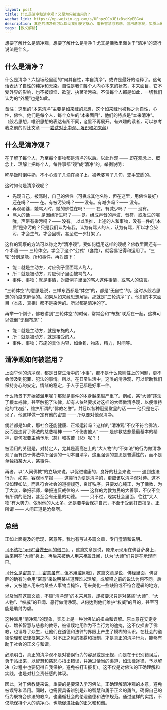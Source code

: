 ```yaml
---
layout: post
title: 什么是清净和清净观？又是为何被滥用的？
wechat_link: https://mp.weixin.qq.com/s/UFnpzOCoJEixDsdKyEBGxA
description: 真正的清净观可以帮助我们安定身心、增长智慧与慈悲。滥用清净观，实质上是一种对佛法的扭曲和误解。不仅损害了佛教，也误导了众生，模糊了对法律和道德的界限。以智慧和慈悲的心态，纠正佛教不正之风，更符合真正的清净观。
tags: [教义解析]
---
```


想要了解什么是清净观，想要了解什么是清净？尤其是佛教里面关于“清净”的流行说法是什么。

## 什么是清净？

什么是清净？六祖坛经里面的“何其自性，本自清净”，或许是最好的诠释了。这句话表达了自性的纯净和无染。自性是我们每个人内心本来的状态，本来面目，它不受外界的影响，也不被烦恼、欲望、执著所污染。不仅每个人都是如此，一切我们认为的“外境”也是如此。

备注：这里的“本来清净”主要是如来藏的思想，这个如来藏也被称之为自性，心性，佛性。他们是每个人，每个众生的“本来面目”，他们的特点是“本来清净”。（般若思想，唯识思想的表达有所不同，这里不再展开。有兴趣的读者，可以参考我之前的对比文章 ——[尝试对比中观、唯识和如来藏](https://mp.weixin.qq.com/s/n1RfPHv65iJtp1WmARvSNQ)）

## 什么是清净观？

在了解了每个人，乃至每个事物都是清净的以后。以此作观 —— 即在观念上、概念上、理解上把每个人，每件事都“观”成“清净”的。举例说明：

吃早饭时倒牛奶，不小心洒了几滴在桌子上，被老婆骂了几句，笨手笨脚的。

这时如何是清净观呢？

* 先观自己，被骂时，自己的佛性（可换成其他名称，但在这里，用佛性最好）还在吗？—— 在。有被污染吗？—— 没有。有减少吗？—— 没有。
* 再观老婆，她骂人时，她的佛性在吗？—— 在。有减少吗？ —— 没有。
* 骂人的话 —— 是因缘所生吗？—— 是。组成声音的声波、音符，或发生的喉咙，声带有染污吗？—— 没有。
以此类推，上述的人和事物，没有一件的“本质”是染污的？只是我们认为有我，认为有骂人的人，认为有骂，所以才会染污，才会生气，才会回嘴，甚至进一步打架了。

这样的观察的方法可以称之为“清净观”。要如何运用这样的观呢？佛教里面还有一个术语 —— 三轮体空。学会了这个“公式”（套路），就容易记得和运用了。“三轮”分别是能、所和事件。再对照下：

* 能：就是主动方，对应例子里面骂人的人。
* 所：就是被动方，对应例子里面被骂的人。
* 事件、事物：就是事情，对应例子里面的骂人这件事情，或骂人的语言。

“三轮体空”的意思是说，三样东西都是“体空”的，都是“无自性“的。这时从般若思想的角度来解读的。如果从如来藏思想解读，那就是“三轮清净”了。他们的本来面目（本质、真相）都不是染污的。所以都是清净的了。

再举一个例子，佛教讲到“三轮体空”的时候，常常会和“布施”联系在一起，这样可以做倒“无相布施”：
* 能：就是主动方，就是布施的人。
* 所：就是被动方，就是接受的人。
* 事件、事物：布施的具体内容，如金钱，物质，精力，时间等。

## 清净观如何被滥用？

上面举例的清净观，都是日常生活中的“小事”，都不是什么原则性上的问题，更不会涉及到犯罪、犯法的事情。所以，在日常生活中，这类的清净观，可以帮助我们保持身心的安定，情绪的稳定，于人于己都是好事一件。

什么场景下开始被滥用呢？那就是事件的本身越来越严重了。例如，某“大师”违法了根本戒律，甚至触犯了法律，却有人依然要求对这样的大师做清净观，以便维持他的“权威”，维护所谓的“佛教名誉”。并冠以各种冠冕堂皇的话 —— 他只是在示现了，他这样做一定有他的密意 —— 所以要对他观清净。

倘若都是如此，那社会还能健康、正常运转吗？这样的“清净观”不仅不符合佛法，反而是违背了佛法的慈悲精神 —— “不伤害他人” —— 是佛教慈悲最最基本的精神，更何况要主动予乐（慈）和拔苦（悲）呢？！

被滥用的关键是，对特定人，尤其是高高在上的“大人物”的“不如法”的行为做清净观？而有违于佛法中所强调的一切本自清净，这里强调的意思是普遍性的，而不是单独指某大人，某事件。

再者，以“人间佛教”的立场来说，以促进健康的，良好的社会来说 —— 遇到违法行为，如实、客观地举报 —— 这类行为更是清净的，更应该以清净观对待。这不仅如理如法，而且符合社会的道德规范，良好秩序。只要发心纯正，为了佛教，为了大众，举报邪师，举报违反戒律的人 —— 这样的为教为民的大善事，不仅不会有所谓的恶报，甚至会有无量的功德。 —— 只不过，现实社会里面，往往”大人物“有大势力，依附他的人太多，还是要学会保护自己，不至于受到打击报复。正所谓 —— 人间正道是沧桑啊。

## 总结

正如上面提及的示现，密意等。我也有写过多篇文章，专门澄清和说明。

[《不该把“示现”当做丑闻的借口》](https://mp.weixin.qq.com/s/1Ulcm4HXzGQYodrvTQwzkA) ，这篇文章是说，原来示现用在佛菩萨身上，后来用在“大师”身上，再后来被他人用来掩盖丑闻，认为“大师”们只是在示现而已。

[《什么是密意？ ｜ 密意虽有，但不用滥用哦》](https://mp.weixin.qq.com/s/rWCLcgdkOQb2HA3XiiadPQ)，这篇文章是说，佛经里面，佛菩萨的确有时会用“密意”来说明某些道理难以理解，或解释之前的说法为何不同。后来，又被他人用来给某些人事物当掩饰，用来美化一些缺陷或不符合逻辑的地方。

以及当前这篇文章，不顾“清净观”的本来用意，却被要求只是对某些“大师”，“大人物”、“权威”的丑闻、恶行做清净观。从何达到他们维护“权威”的目的，甚至可能是助纣为虐。

这种滥用“清净观”的现象，实质上是一种对佛法的扭曲和误解。原本意在安定身心、增长智慧与慈悲的教导，被错误地用作为不当行为的遮掩，这不仅损害了佛教，也误导了众生，让他们在道德和法律的界限上产生了模糊的认识。在社会的道德伦理和法律框架之内，对不正之风的揭露和抵制，才是真正的清净行为，能够有助于社会的正义与和谐。

必须明白，真正的清净观不是对错误行为的容忍或是无视，而是在于识别错误后，勇于站出来，以智慧和慈悲心指出错误，并通过恰当的渠道，如法律途径，予以解决（过程中也要记得自我保护，避免被打击报复）。这不仅是对佛法的正确理解和实践，也是对社会责任感的体现。

因此，对于佛教徒来说，重要的是要深入学习佛法，正确理解清净观的本意，避免被误导和滥用。同时，也需要具备辨别是非的智慧和勇于正义的勇气，确保自己的行为既符合佛法的教义，也遵循社会的伦理道德和法律规范。通过这样的实践，不仅能保持个人的清净心，也能促进社会的正义和和谐。


